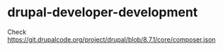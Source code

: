 # drupal-developer-development

Check https://git.drupalcode.org/project/drupal/blob/8.7.1/core/composer.json
